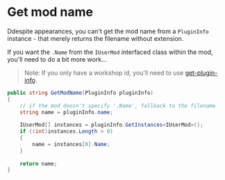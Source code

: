 # Get mod name

Ddespite appearances, you can't get the mod name from a `PluginInfo` instance - that merely returns the filename without extension.

If you want the `.Name` from the `IUserMod` interfaced class within the mod, you'll need to do a bit more work...

> Note: If you only have a workshop id, you'll need to use [get-plugin-info](get-plugininfo).

```csharp
public string GetModName(PluginInfo pluginInfo)
{
    // if the mod doesn't specify '.Name', fallback to the filename
    string name = pluginInfo.name;
    
    IUserMod[] instances = pluginInfo.GetInstances<IUserMod>();
    if ((int)instances.Length > 0)
    {
        name = instances[0].Name;
    }
    
    return name;
}
```
